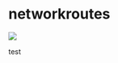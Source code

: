 # networkroutes

<a href="https://portal.azure.com/#create/Microsoft.Template/uri/https%3A%2F%2Fraw.githubusercontent.com%2Fdominicthevanr%2Fnetworkroutes%2Fmaster%2Froutetablescript" target="_blank">
    <img src="http://azuredeploy.net/deploybutton.png"/>
</a>

test
